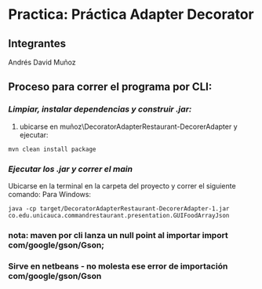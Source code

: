 # Practica: Práctica Adapter Decorator

## Integrantes 
Andrés David Muñoz

## Proceso para correr el programa por CLI:

### *Limpiar, instalar dependencias y construir .jar:*

1. ubicarse en muñoz\DecoratorAdapterRestaurant-DecorerAdapter y ejecutar: 
```
mvn clean install package
```

### *Ejecutar los .jar y correr el main*
Ubicarse en la terminal en la carpeta del proyecto y correr el siguiente comando:
Para Windows:

```
java -cp target/DecoratorAdapterRestaurant-DecorerAdapter-1.jar co.edu.unicauca.commandrestaurant.presentation.GUIFoodArrayJson

```

### nota: maven por cli lanza un null point al importar import com/google/gson/Gson; 
### Sirve en netbeans - no molesta ese error de importación com/google/gson/Gson 



